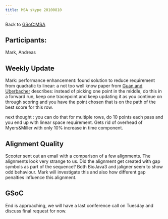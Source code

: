```yaml
---
title: MSA skype 20100810
---
```


Back to <GSoC:MSA>

Participants:
-------------

Mark, Andreas

Weekly Update
-------------

Mark: performance enhancement: found solution to reduce requirement from
quadratic to linear: a not too well know paper from [Guan and
Uberbacher](http://www.osti.gov/bridge/purl.cover.jsp?purl=/10168027-kXI3LM/native/)
describes: instead of picking one point in the middle, do this in a
forward run, keep one tracepoint and keep updating it as you continue on
through scoring and you have the point chosen that is on the path of the
best score for this row.

next thought : you can do that for multiple rows, do 10 points each pass
and you end up with linear space requirement. Gets rid of overhead of
Myers&Miller with only 10% increase in time component.

Alignment Quality
-----------------

Scooter sent out an email with a comparison of a few alignments. The
alignments look very strange to us. Did the alignment get created with
gap symbols as part of the sequence? Both BioJava3 and jaligner seem to
show odd behaviour. Mark will investigate this and also how different
gap penalties influence this alignment.

GSoC
----

End is approaching, we will have a last conference call on Tuesday and
discuss final request for now.
